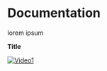 Documentation
============

lorem ipsum

**Title**

[![Video1](http://img.youtube.com/vi/RFsEVWAhteI/0.jpg)](https://www.youtube.com/watch?v=RFsEVWAhteI "Video")